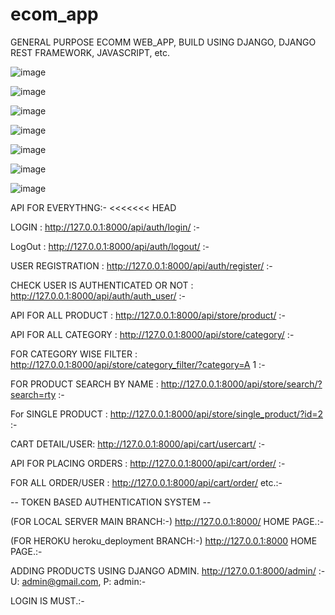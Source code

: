 # ecom_app
GENERAL PURPOSE ECOMM WEB_APP, BUILD USING DJANGO, DJANGO REST FRAMEWORK, JAVASCRIPT, etc.

![image](https://user-images.githubusercontent.com/49225984/151728735-8112ad2b-60b8-49ab-886c-bcc47968f1fc.png)

![image](https://user-images.githubusercontent.com/49225984/151728758-d9768e0d-8520-437d-a030-3a0d31f97933.png)

![image](https://user-images.githubusercontent.com/49225984/151728795-b39a448e-eca3-494c-83a2-8bdbf316a142.png)

![image](https://user-images.githubusercontent.com/49225984/151728839-75ca81e8-823a-4a6a-b8aa-d2e3da1d2885.png)

![image](https://user-images.githubusercontent.com/49225984/151728870-1bd1f18a-dbf5-4b71-9a4c-14703086fee5.png)

![image](https://user-images.githubusercontent.com/49225984/151729114-ade71ac9-fd8b-43f4-9b01-834b28304037.png)

![image](https://user-images.githubusercontent.com/49225984/151729153-2472c0d2-690a-4e54-9e3e-475c58f2dcba.png)



API FOR EVERYTHNG:- 
<<<<<<< HEAD

LOGIN : http://127.0.0.1:8000/api/auth/login/ :-

LogOut : http://127.0.0.1:8000/api/auth/logout/ :-

USER REGISTRATION : http://127.0.0.1:8000/api/auth/register/ :-

CHECK USER IS AUTHENTICATED OR NOT : http://127.0.0.1:8000/api/auth/auth_user/ :-

API FOR ALL PRODUCT : http://127.0.0.1:8000/api/store/product/ :-

API FOR ALL CATEGORY : http://127.0.0.1:8000/api/store/category/ :-

FOR CATEGORY WISE FILTER : http://127.0.0.1:8000/api/store/category_filter/?category=A 1 :-

FOR PRODUCT SEARCH BY NAME : http://127.0.0.1:8000/api/store/search/?search=rty :-

For SINGLE PRODUCT : http://127.0.0.1:8000/api/store/single_product/?id=2 :-

CART DETAIL/USER: http://127.0.0.1:8000/api/cart/usercart/ :-

API FOR PLACING ORDERS : http://127.0.0.1:8000/api/cart/order/ :-

FOR ALL ORDER/USER : http://127.0.0.1:8000/api/cart/order/ etc.:-

-- TOKEN BASED AUTHENTICATION SYSTEM --


(FOR LOCAL SERVER MAIN BRANCH:-) http://127.0.0.1:8000/ HOME PAGE.:-

(FOR HEROKU heroku_deployment BRANCH:-) http://127.0.0.1:8000 HOME PAGE.:-

ADDING PRODUCTS USING DJANGO ADMIN. http://127.0.0.1:8000/admin/ :- U: admin@gmail.com, P: admin:-

LOGIN IS MUST.:-